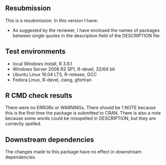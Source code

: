 ## Resubmission
This is a resubmission. In this version I have:

* As suggested by the reviewer, I have enclosed the names of packages between
  single quotes in the description field of the DESCRIPTION file.
  
## Test environments
* local Windows install, R 3.6.1
* Windows Server 2008 R2 SP1, R-devel, 32/64 bit
* Ubuntu Linux 16.04 LTS, R-release, GCC
* Fedora Linux, R-devel, clang, gfortran

## R CMD check results
There were no ERRORs or WARNINGs. There should be 1 NOTE because this is the first time the package is submitted to CRAN. There is also a note because some
words could be misspelled in DESCRIPTION, but they are correctly spelled.

## Downstream dependencies
The changes made to this package have no effect in downstream dependencies.
